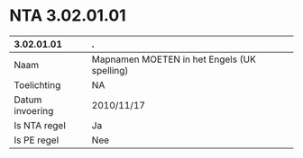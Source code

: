 # NTA 3.02.01.01

 3.02.01.01 | . 
 :--- | :--- 
 Naam | Mapnamen MOETEN in het Engels (UK spelling) 
 Toelichting | NA 
 Datum invoering | 2010/11/17 
 Is NTA regel | Ja 
 Is PE regel | Nee 
